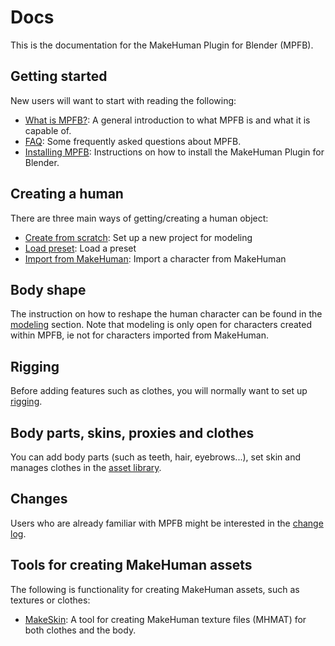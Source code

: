 # Docs

This is the documentation for the MakeHuman Plugin for Blender (MPFB).

## Getting started

New users will want to start with reading the following:

- [What is MPFB?](general/about.md): A general introduction to what MPFB is and what it is capable of.
- [FAQ](faq/faq.md): Some frequently asked questions about MPFB.
- [Installing MPFB](general/install.md): Instructions on how to install the MakeHuman Plugin for Blender.

## Creating a human

There are three main ways of getting/creating a human object:

- [Create from scratch](create_from_scratch/create.md): Set up a new project for modeling
- [Load preset](human_presets/presets.md): Load a preset
- [Import from MakeHuman](import/importing.md): Import a character from MakeHuman 

## Body shape

The instruction on how to reshape the human character can be found in the [modeling](modeling/modeling.md) section. 
Note that modeling is only open for characters created within MPFB, ie not for characters imported from MakeHuman.

## Rigging

Before adding features such as clothes, you will normally want to set up [rigging](rigging/rigging.md).

## Body parts, skins, proxies and clothes

You can add body parts (such as teeth, hair, eyebrows...), set skin and manages clothes in the
[asset library](asset_library/asset_library.md).

## Changes

Users who are already familiar with MPFB might be interested in the [change log](general/changes.md).

## Tools for creating MakeHuman assets

The following is functionality for creating MakeHuman assets, such as textures or clothes:

- [MakeSkin](makeskin/makeskin.md): A tool for creating MakeHuman texture files (MHMAT) for both clothes and the body.
